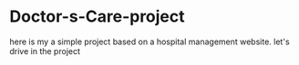 # Doctor-s-Care-project
here is my a simple project based on a hospital management website. let's drive in the project
